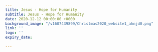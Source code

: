 ```yaml
---
title: Jesus - Hope for Humanity
subtitle: Jesus - Hope for Humanity
date: 2020-12-12 00:00:00 +0000
background_image: "/v1607439899/Christmas2020_website1_ahnjd0.png"
link: ''
logo: ''
expiry_date: 

---
```

